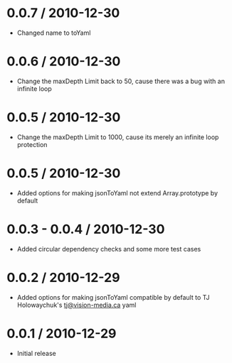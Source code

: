 0.0.7 / 2010-12-30
==================

  * Changed name to toYaml
  
0.0.6 / 2010-12-30
==================

  * Change the maxDepth Limit back to 50, cause there was a bug with an infinite loop
  
0.0.5 / 2010-12-30
==================

  * Change the maxDepth Limit to 1000, cause its merely an infinite loop protection
  
0.0.5 / 2010-12-30
==================

  * Added options for making jsonToYaml not extend Array.prototype by default
  
0.0.3 - 0.0.4 / 2010-12-30
==================

   * Added circular dependency checks and some more test cases
  
0.0.2 / 2010-12-29
==================

  * Added options for making jsonToYaml compatible by default to TJ Holowaychuk's <tj@vision-media.ca> yaml
  
0.0.1 / 2010-12-29
==================

  * Initial release
